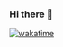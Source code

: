 ### Hi there 👋

[![wakatime](https://wakatime.com/badge/user/14af73cc-8d4b-405b-91e1-5720663c0f0c.svg)](https://wakatime.com/@14af73cc-8d4b-405b-91e1-5720663c0f0c)

<!--
**uhr/uhr** is a ✨ _special_ ✨ repository because its `README.md` (this file) appears on your GitHub profile.

Here are some ideas to get you started:

- 🔭 I’m currently working on ...
- 🌱 I’m currently learning ...
- 👯 I’m looking to collaborate on ...
- 🤔 I’m looking for help with ...
- 💬 Ask me about ...
- 📫 How to reach me: ...
- 😄 Pronouns: ...
- ⚡ Fun fact: ...
-->
